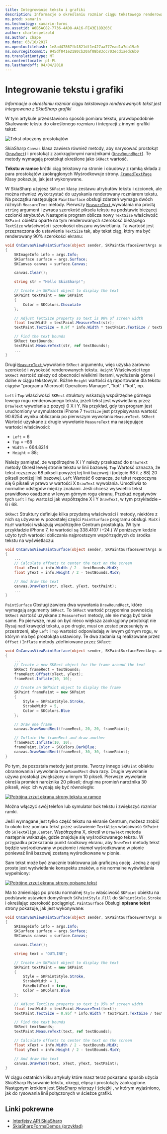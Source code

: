 ```yaml
---
title: Integrowanie tekstu i grafiki
description: Informacje o określaniu rozmiar ciągu tekstowego renderowanych tekst jest integrowana z SkiaSharp grafiki
ms.prod: xamarin
ms.technology: xamarin-forms
ms.assetid: A0B5AC82-7736-4AD8-AA16-FE43E18D203C
author: charlespetzold
ms.author: chape
ms.date: 03/10/2017
ms.openlocfilehash: 1e8ad47867fb1821df1e427aa777ead1a7da19a0
ms.sourcegitcommit: 945df041e2180cb20af08b83cc703ecd1aedc6b0
ms.translationtype: MT
ms.contentlocale: pl-PL
ms.lasthandoff: 04/04/2018
---
```

# <a name="integrating-text-and-graphics"></a>Integrowanie tekstu i grafiki

_Informacje o określaniu rozmiar ciągu tekstowego renderowanych tekst jest integrowana z SkiaSharp grafiki_

W tym artykule przedstawiono sposób pomiaru tekstu, prawdopodobnie Skalowanie tekstu do określonego rozmiaru i integracji z innymi grafiki tekst:

![](text-images/textandgraphicsexample.png "Tekst otoczony prostokątów")

SkiaSharp `Canvas` klasa zawiera również metody, aby narysować prostokąt ([`DrawRect`](https://developer.xamarin.com/api/member/SkiaSharp.SKCanvas.DrawRect/p/SkiaSharp.SKRect/SkiaSharp.SKPaint/)) i prostokąt z zaokrąglonymi narożnikami ([`DrawRoundRect`](https://developer.xamarin.com/api/member/SkiaSharp.SKCanvas.DrawRoundRect/p/SkiaSharp.SKRect/System.Single/System.Single/SkiaSharp.SKPaint/)). Te metody wymagają prostokąt określone jako `SKRect` wartość.

**Tekstu w ramce** krótki ciąg tekstowy na stronie i obudowy z ramką składa z para prostokątów zaokrąglonych Wyśrodkowuje strony. [ `FramedTextPage` ](https://github.com/xamarin/xamarin-forms-samples/blob/master/SkiaSharpForms/SkiaSharpFormsDemos/SkiaSharpFormsDemos/SkiaSharpFormsDemos/Basics/FramedTextPage.cs) Klasy pokazuje, jak jest wykonywane.

W SkiaSharp użyjesz `SKPaint` klasy zestawu atrybutów tekstu i czcionek, ale można również wykorzystać do uzyskania renderowany rozmiarem tekstu. Na początku następujące `PaintSurface` obsługi zdarzeń wymaga dwóch różnych `MeasureText` metody. Pierwszy [ `MeasureText` ](https://developer.xamarin.com/api/member/SkiaSharp.SKPaint.MeasureText/p/System.String/) wywołania ma prostą `string` argument i zwraca szerokość piksela tekstu na podstawie bieżącej czcionki atrybutów. Następnie program oblicza nowy `TextSize` właściwość `SKPaint` obiektu oparte na tym renderowanych szerokość bieżącego `TextSize` właściwości i szerokości obszaru wyświetlania. Ta wartość jest przeznaczona do ustawienia `TextSize` tak, aby tekst ciąg, który ma być renderowany 90% szerokości ekranu:

```csharp
void OnCanvasViewPaintSurface(object sender, SKPaintSurfaceEventArgs args)
{
    SKImageInfo info = args.Info;
    SKSurface surface = args.Surface;
    SKCanvas canvas = surface.Canvas;

    canvas.Clear();

    string str = "Hello SkiaSharp!";

    // Create an SKPaint object to display the text
    SKPaint textPaint = new SKPaint
    {
        Color = SKColors.Chocolate
    };

    // Adjust TextSize property so text is 90% of screen width
    float textWidth = textPaint.MeasureText(str);
    textPaint.TextSize = 0.9f * info.Width * textPaint.TextSize / textWidth;

    // Find the text bounds
    SKRect textBounds;
    textPaint.MeasureText(str, ref textBounds);
    ...
}
```

Drugi [ `MeasureText` ](https://developer.xamarin.com/api/member/SkiaSharp.SKPaint.MeasureText/p/System.String/SkiaSharp.SKRect@/) wywołanie `SKRect` argumentu, więc uzyska zarówno szerokość i wysokość renderowanych tekstu. `Height` Właściwości tego `SKRect` wartość zależy od obecności wielkimi literami, wydłużenia górne i dolne w ciągu tekstowym. Różne `Height` wartości są raportowane dla tekstu ciągów "programu Microsoft Operations Manager", "kot" i "kot", np.

`Left` i `Top` właściwości `SKRect` struktury wskazują współrzędne górnego lewego rogu renderowanego tekstu, jeżeli tekst jest wyświetlany przez `DrawText` wywołania z pozycji 0 X i Y. Na przykład, gdy ten program jest uruchomiony w symulatorze iPhone 7 `TextSize` jest przypisywana wartość 90.6254 wyniku obliczania po pierwszym wywołaniu `MeasureText`. `SKRect` Wartość uzyskane z drugie wywołanie `MeasureText` ma następujące wartości właściwości:

- `Left` = 6
- `Top` = &ndash;68
- `Width` = 664.8214
- `Height` = 88;

Należy pamiętać, że współrzędne X i Y należy przekazać do `DrawText` metody Określ lewej stronie tekstu w linii bazowej. `Top` Wartość oznacza, że tekst rozszerza 68 pikseli powyżej tej linii bazowej i (odjęcie 68 it z 88) 20 pikseli poniżej linii bazowej. `Left` Wartość 6 oznacza, że tekst rozpoczyna się 6 pikseli w prawo w wartości X `DrawText` wywołania. Umożliwia to normalne odstępów między znakami. Jeśli chcesz wyświetlić tekst prawidłowo osadzone w lewym górnym rogu ekranu, Przekaż negatywów tych `Left` i `Top` wartości jak współrzędne X i Y `DrawText`, w tym przykładzie &ndash;6 i 68.

`SKRect` Struktury definiuje kilka przydatną właściwości i metody, niektóre z nich są używane w pozostałej części `PaintSurface` programu obsługi. `MidX` i `MidY` wartości wskazują współrzędne Centrum prostokąta. (W tym przykładzie iPhone 7, te wartości są 338.4107 i &ndash;24.) W poniższym kodzie użyto tych wartości obliczania najprostszym współrzędnych do środka tekstu na wyświetlaczu:

```csharp
void OnCanvasViewPaintSurface(object sender, SKPaintSurfaceEventArgs args)
{
    ...
    // Calculate offsets to center the text on the screen
    float xText = info.Width / 2 - textBounds.MidX;
    float yText = info.Height / 2 - textBounds.MidY;

    // And draw the text
    canvas.DrawText(str, xText, yText, textPaint);
    ...
}
```

`PaintSurface` Obsługi zawiera dwa wywołania `DrawRoundRect`, które wymagają argumenty `SKRect`. To `SKRect` wartość przypomina pewnością `SKRect` wartość uzyskane z `MeasureText` metody, ale nie mogą być takie same. Po pierwsze, musi on być nieco większa zaokrąglony prostokąt nie Rysuj nad krawędzi tekstu, a po drugie, musi on zostać przesunięty w przestrzeni, aby `Left` i `Top` wartości odpowiadają w lewym górnym rogu, w którym ma być prostokąta ustawiony. Te dwa zadania są realizowane przez `Offset` i `Inflate` metody zdefiniowane przez `SKRect`:

```csharp
void OnCanvasViewPaintSurface(object sender, SKPaintSurfaceEventArgs args)
{
    ...
    // Create a new SKRect object for the frame around the text
    SKRect frameRect = textBounds;
    frameRect.Offset(xText, yText);
    frameRect.Inflate(10, 10);

    // Create an SKPaint object to display the frame
    SKPaint framePaint = new SKPaint
    {
        Style = SKPaintStyle.Stroke,
        StrokeWidth = 5,
        Color = SKColors.Blue
    };

    // Draw one frame
    canvas.DrawRoundRect(frameRect, 20, 20, framePaint);

    // Inflate the frameRect and draw another
    frameRect.Inflate(10, 10);
    framePaint.Color = SKColors.DarkBlue;
    canvas.DrawRoundRect(frameRect, 30, 30, framePaint);
}
```

Po tym, że pozostała metody jest proste. Tworzy innego `SKPaint` obiektu obramowania i wywołania `DrawRoundRect` dwa razy. Drugie wywołanie używa prostokąt zwiększony o innym 10 pikseli. Pierwsze wywołanie określa promień narożnika 20 pikseli; drugi ma promień narożnika 30 pikseli, więc ich wydają się być równoległe:

 [![](text-images/framedtext-small.png "Potrójna zrzut ekranu strony tekstu w ramce")](text-images/framedtext-large.png#lightbox "Potrójna zrzut ekranu strony tekstu w ramce")

Można włączyć swój telefon lub symulator bok tekstu i zwiększyć rozmiar ramki.

Jeśli wymagane jest tylko część tekstu na ekranie Centrum, możesz zrobić to około bez pomiaru tekst przez ustawienie `TextAlign` właściwość `SKPaint` do `SKTextAlign.Center`. Współrzędna X, określ w `DrawText` metoda następnie wskazuje, gdzie znajduje się wyśrodkowanego tekstu. W przypadku przekazania punkt środkowy ekranu, aby `DrawText` metody tekst będzie wyśrodkowany w poziomie i *niemal* wyśrodkowane w pionie ponieważ linii bazowej zostaną wyśrodkowane w pionie.

Sam tekst może być znacznie traktowana jak graficzną opcję. Jedną z opcji proste jest wyświetlanie konspektu znaków, a nie normalne wyświetlania wypełniony:

[![](text-images/outlinedtext-small.png "Potrójne zrzut ekranu strony opisane tekst")](text-images/outlinedtext-large.png#lightbox "potrójne zrzut ekranu strony opisane tekstu")

Ma to zmieniając po prostu normalnej `Style` właściwość `SKPaint` obiektu na podstawie ustawień domyślnych `SKPaintStyle.Fill` do `SKPaintStyle.Stroke` i określając szerokość pociągnięć. `PaintSurface` Obsługi **opisane tekst** strony pokazuje, jak jest wykonywane:

```csharp
void OnCanvasViewPaintSurface(object sender, SKPaintSurfaceEventArgs args)
{
    SKImageInfo info = args.Info;
    SKSurface surface = args.Surface;
    SKCanvas canvas = surface.Canvas;

    canvas.Clear();

    string text = "OUTLINE";

    // Create an SKPaint object to display the text
    SKPaint textPaint = new SKPaint
    {
        Style = SKPaintStyle.Stroke,
        StrokeWidth = 1,
        FakeBoldText = true,
        Color = SKColors.Blue
    };

    // Adjust TextSize property so text is 95% of screen width
    float textWidth = textPaint.MeasureText(text);
    textPaint.TextSize = 0.95f * info.Width * textPaint.TextSize / textWidth;

    // Find the text bounds
    SKRect textBounds;
    textPaint.MeasureText(text, ref textBounds);

    // Calculate offsets to center the text on the screen
    float xText = info.Width / 2 - textBounds.MidX;
    float yText = info.Height / 2 - textBounds.MidY;

    // And draw the text
    canvas.DrawText(text, xText, yText, textPaint);
}
```

 W ciągu ostatnich kilku artykuły które masz teraz pokazano sposób użycia SkiaSharp Rysowanie tekstu, okręgi, elipsy i prostokąty zaokrąglone. Następnym krokiem jest [SkiaSharp wierszy i ścieżki](~/xamarin-forms/user-interface/graphics/skiasharp/paths/paths.md) , w którym wyjaśniono, jak do rysowania linii połączonych w ścieżce grafiki.


## <a name="related-links"></a>Linki pokrewne

- [Interfejsy API SkiaSharp](https://developer.xamarin.com/api/root/SkiaSharp/)
- [SkiaSharpFormsDemos (przykład)](https://developer.xamarin.com/samples/xamarin-forms/SkiaSharpForms/Demos/)
